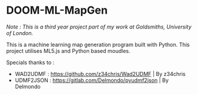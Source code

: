 # **DOOM-ML-MapGen**
*Note : This is a third year project part of my work at Goldsmiths, University of London.*

This is a machine learning map generation program built with Python. This project utilises ML5.js and Python based moudles.

Specials thanks to :
-	WAD2UDMF : https://github.com/z34chris/Wad2UDMF | By z34chris
-	UDMF2JSON : https://gitlab.com/Delmondo/pyudmf2json | By Delmondo
